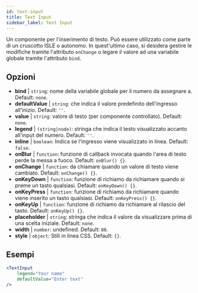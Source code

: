 ```yaml
---
id: text-input
title: Text Input
sidebar_label: Text Input
---
```


Un componente per l'inserimento di testo. Può essere utilizzato come parte di un cruscotto ISLE o autonomo. In quest'ultimo caso, si desidera gestire le modifiche tramite l'attributo `onChange` o legare il valore ad una variabile globale tramite l'attributo `bind`.

## Opzioni

* __bind__ | `string`: nome della variabile globale per il numero da assegnare a. Default: `none`.
* __defaultValue__ | `string`: che indica il valore predefinito dell'ingresso all'inizio. Default: `''`.
* __value__ | `string`: valore di testo (per componente controllato). Default: `none`.
* __legend__ | `(string|node)`: stringa che indica il testo visualizzato accanto all'input del numero. Default: `''`.
* __inline__ | `boolean`: Indica se l'ingresso viene visualizzato in linea. Default: `false`.
* __onBlur__ | `function`: funzione di callback invocata quando l'area di testo perde la messa a fuoco. Default: `onBlur() {}`.
* __onChange__ | `function`: da chiamare quando un valore di testo viene cambiato. Default: `onChange() {}`.
* __onKeyDown__ | `function`: funzione di richiamo da richiamare quando si preme un tasto qualsiasi. Default: `onKeyDown() {}`.
* __onKeyPress__ | `function`: funzione di richiamo da richiamare quando viene inserito un tasto qualsiasi. Default: `onKeyPress() {}`.
* __onKeyUp__ | `function`: funzione di richiamo da richiamare al rilascio del tasto. Default: `onKeyUp() {}`.
* __placeholder__ | `string`: stringa che indica il valore da visualizzare prima di una scelta iniziale. Default: `none`.
* __width__ | `number`: undefined. Default: `80`.
* __style__ | `object`: Stili in linea CSS. Default: `{}`.


## Esempi

```jsx live
<TextInput
    legend="Your name"
    defaultValue="Enter text"
/>
```

